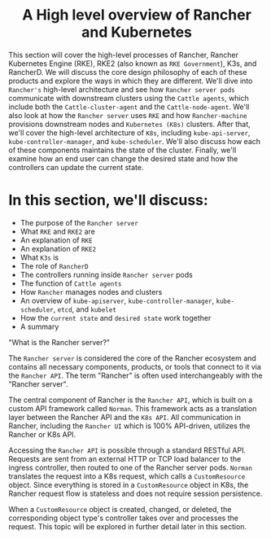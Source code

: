<div align="center">

# A High level overview of Rancher and Kubernetes

</div>

This section will cover the high-level processes of Rancher, Rancher Kubernetes Engine (RKE), RKE2 (also known as `RKE Government`), 
K3s, and RancherD. We will discuss the core design philosophy of each of these products and explore the ways in which they are different. 
We'll dive into `Rancher's` high-level architecture and see how `Rancher server pods` communicate with downstream clusters using the 
`Cattle agents`, which include both the `Cattle-cluster-agent` and the `Cattle-node-agent`. We'll also look at how the `Rancher server` 
uses `RKE` and how `Rancher-machine` provisions downstream nodes and `Kubernetes (K8s)` clusters. After that, we'll cover the high-level 
architecture of `K8s`, including `kube-api-server`, `kube-controller-manager`, and `kube-scheduler`. We'll also discuss how each of these 
components maintains the state of the cluster. Finally, we'll examine how an end user can change the desired state and how the controllers 
can update the current state.

# In this section, we'll discuss:

- The purpose of the `Rancher server`
- What `RKE` and `RKE2` are
- An explanation of `RKE`
- An explanation of `RKE2`
- What `K3s` is
- The role of `RancherD`
- The controllers running inside `Rancher server` pods
- The function of `Cattle agents`
- How `Rancher` manages nodes and clusters
- An overview of `kube-apiserver`, `kube-controller-manager`, `kube-scheduler`, `etcd`, and `kubelet`
- How the `current state` and `desired state` work together
- A summary

"What is the Rancher server?"

The `Rancher server` is considered the core of the Rancher ecosystem and contains all necessary components, products, or tools that connect to it via the `Rancher API`. The term "Rancher" is often used interchangeably with the "Rancher server". 

The central component of Rancher is the `Rancher API`, which is built on a custom API framework called `Norman`. This framework acts as a translation layer between the Rancher API and the `K8s API`. All communication in Rancher, including the `Rancher UI` which is 100% API-driven, utilizes the Rancher or K8s API.

Accessing the `Rancher API` is possible through a standard RESTful API. Requests are sent from an external HTTP or TCP load balancer to the ingress controller, then routed to one of the Rancher server pods. `Norman` translates the request into a K8s request, which calls a `CustomResource` object. Since everything is stored in a `CustomResource` object in K8s, the Rancher request flow is stateless and does not require session persistence. 

When a `CustomResource` object is created, changed, or deleted, the corresponding object type's controller takes over and processes the request. This topic will be explored in further detail later in this section.
